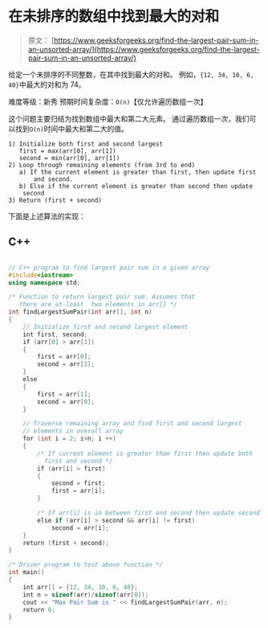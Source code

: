 # 在未排序的数组中找到最大的对和

> 原文： [https://www.geeksforgeeks.org/find-the-largest-pair-sum-in-an-unsorted-array/](https://www.geeksforgeeks.org/find-the-largest-pair-sum-in-an-unsorted-array/)

给定一个未排序的不同整数，在其中找到最大的对和。 例如，`{12, 34, 10, 6, 40}`中最大的对和为 74。

难度等级：新秀
预期时间复杂度：`O(n)`【仅允许遍历数组一次】



这个问题主要归结为找到数组中最大和第二大元素。 通过遍历数组一次，我们可以找到`O(n)`时间中最大和第二大的值。

```
1) Initialize both first and second largest
   first = max(arr[0], arr[1])
   second = min(arr[0], arr[1])
2) Loop through remaining elements (from 3rd to end)
   a) If the current element is greater than first, then update first 
       and second. 
   b) Else if the current element is greater than second then update 
    second
3) Return (first + second)

```

下面是上述算法的实现：

## C++ 

```cpp

// C++ program to find largest pair sum in a given array 
#include<iostream> 
using namespace std; 

/* Function to return largest pair sum. Assumes that  
   there are at-least  two elements in arr[] */
int findLargestSumPair(int arr[], int n) 
{ 
    // Initialize first and second largest element 
    int first, second; 
    if (arr[0] > arr[1]) 
    { 
        first = arr[0]; 
        second = arr[1]; 
    } 
    else
    { 
        first = arr[1]; 
        second = arr[0]; 
    } 

    // Traverse remaining array and find first and second largest 
    // elements in overall array 
    for (int i = 2; i<n; i ++) 
    { 
        /* If current element is greater than first then update both 
          first and second */
        if (arr[i] > first) 
        { 
            second = first; 
            first = arr[i]; 
        } 

        /* If arr[i] is in between first and second then update second  */
        else if (arr[i] > second && arr[i] != first) 
            second = arr[i]; 
    } 
    return (first + second); 
} 

/* Driver program to test above function */
int main() 
{ 
    int arr[] = {12, 34, 10, 6, 40}; 
    int n = sizeof(arr)/sizeof(arr[0]); 
    cout << "Max Pair Sum is " << findLargestSumPair(arr, n); 
    return 0; 
} 

```